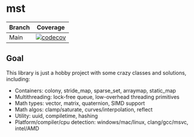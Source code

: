 # mst

Branch   |   Coverage
---   |   ---
Main   |    [![codecov](https://codecov.io/gh/MartijnTerpstra/mst/branch/main/graph/badge.svg?token=Y4L8B1CUPO)](https://codecov.io/gh/MartijnTerpstra/mst)

## Goal

This library is just a hobby project with some crazy classes and solutions, including:
- Containers: colony, stride_map, sparse_set, arraymap, static_map
- Multithreading: lock-free queue, low-overhead threading primitives
- Math types: vector, matrix, quaternion, SIMD support
- Math algos: clamp/saturate, curves/interpolation, reflect
- Utility: uuid, compiletime, hashing
- Platform/compiler/cpu detection: windows/mac/linux, clang/gcc/msvc, intel/AMD
